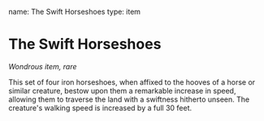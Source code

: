 name: The Swift Horseshoes
type: item

# The Swift Horseshoes
_Wondrous item, rare_

This set of four iron horseshoes, when affixed to the hooves of a horse or similar creature, bestow upon them a remarkable increase in speed, allowing them to traverse the land with a swiftness hitherto unseen. The creature's walking speed is increased by a full 30 feet.
